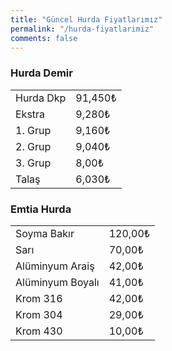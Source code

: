 ```yaml
---
title: "Güncel Hurda Fiyatlarımız"
permalink: "/hurda-fiyatlarimiz"
comments: false
---
```


   <div class="row">
    <div class="col-12 col-md-4">
      <table class="table table-bordered">
        <tbody>
        <h3>Hurda Demir</h3>
          <tr>
            <td>Hurda Dkp</td>
            <td>91,450₺</td>
          </tr>
          <tr>
            <td>Ekstra</td>
            <td>9,280₺</td>
          </tr>
          <tr>
            <td>1. Grup</td>
            <td>9,160₺</td>
          </tr>
          <tr>
            <td>2. Grup</td>
            <td>9,040₺</td>
          </tr>
          <tr>
            <td>3. Grup</td>
            <td>8,00₺</td>
          </tr>
          <tr>
            <td>Talaş</td>
            <td>6,030₺</td>
          </tr>
        </tbody>
      </table>
    </div>
    <div class="col-12 col-md-4">
      <table class="table table-bordered">
      <tbody>
      <h3> Emtia Hurda</h3>
          <tr>
            <td>Soyma Bakır</td>
            <td>120,00₺</td>
          </tr>
          <tr>
            <td>Sarı</td>
            <td>70,00₺</td>
          </tr>
        <tr>
          <td>Alüminyum Araiş </td>
          <td>42,00₺</td>
        </tr>
        <tr>
          <td>Alüminyum Boyalı </td>
          <td>41,00₺</td>
        </tr>
        <tr>
          <td>Krom 316</td>
          <td>42,00₺</td>
        </tr>
        <tr>
          <td>Krom 304</td>
          <td>29,00₺</td>
        </tr>
        <tr>
          <td>Krom 430</td>
          <td>10,00₺</td>
        </tr>
      </tbody>
    </table>
    </div>
  </div>

